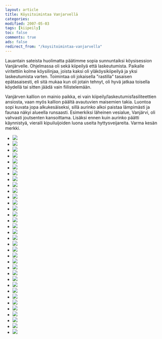```yaml
--- 
layout: article 
title: Köysitoimintaa Vanjarvellä 
categories: 
modified: 2007-05-03 
tags: [kiipeily]
toc: false 
comments: true 
ads: false 
redirect_from: "/koysitoimintaa-vanjarvella" 
--- 
```


Lauantain sateista huolimatta päätimme sopia sunnuntaiksi köysisession
Vanjärvelle. Ohjelmassa oli sekä kiipeilyä että laskeutumista. Paikalle
viritettiin kolme köysilinjaa, joista kaksi oli yläköysikiipeilyä ja
yksi laskeutumista varten. Toimintaa oli jokaisella "rastilla" tasaisen
epätasaisesti, eli sitä mukaa kun oli jotain tehnyt, oli hyvä jatkaa
toisella köydellä tai sitten jäädä vain fiilistelemään.

Vanjärven kallion on mainio paikka, ei vain
kiipeily/laskeutumisfasiliteettien ansiosta, vaan myös kallion päältä
avautuvien maisemien takia. Luontoa sopi kuvata jopa alkukesäiseksi,
sillä aurinko alkoi paistaa lämpimästi ja faunaa näkyi alueella
runsaasti. Esimerkiksi läheinen vesialue, Vanjärvi, oli vahvasti
joutsenten kansoittama. Lisäksi ennen kuin aurinko päätti käynnistyä,
vieraili kipuiluijoiden luona useita hyttysveijareita. Varma kesän
merkki.

<div class="image-gallery">

-   [![](/Media/Default/ImageGalleries/koysitoimintaa-vanjarvella/Thumbnails/kipuilu%20001.jpg)](/Media/Default/ImageGalleries/koysitoimintaa-vanjarvella/kipuilu%20001.jpg)
-   [![](/Media/Default/ImageGalleries/koysitoimintaa-vanjarvella/Thumbnails/kipuilu%20002.jpg)](/Media/Default/ImageGalleries/koysitoimintaa-vanjarvella/kipuilu%20002.jpg)
-   [![](/Media/Default/ImageGalleries/koysitoimintaa-vanjarvella/Thumbnails/kipuilu%20003.jpg)](/Media/Default/ImageGalleries/koysitoimintaa-vanjarvella/kipuilu%20003.jpg)
-   [![](/Media/Default/ImageGalleries/koysitoimintaa-vanjarvella/Thumbnails/kipuilu%20006.jpg)](/Media/Default/ImageGalleries/koysitoimintaa-vanjarvella/kipuilu%20006.jpg)
-   [![](/Media/Default/ImageGalleries/koysitoimintaa-vanjarvella/Thumbnails/kipuilu%20007.jpg)](/Media/Default/ImageGalleries/koysitoimintaa-vanjarvella/kipuilu%20007.jpg)
-   [![](/Media/Default/ImageGalleries/koysitoimintaa-vanjarvella/Thumbnails/kipuilu%20008.jpg)](/Media/Default/ImageGalleries/koysitoimintaa-vanjarvella/kipuilu%20008.jpg)
-   [![](/Media/Default/ImageGalleries/koysitoimintaa-vanjarvella/Thumbnails/kipuilu%20009.jpg)](/Media/Default/ImageGalleries/koysitoimintaa-vanjarvella/kipuilu%20009.jpg)
-   [![](/Media/Default/ImageGalleries/koysitoimintaa-vanjarvella/Thumbnails/kipuilu%20012.jpg)](/Media/Default/ImageGalleries/koysitoimintaa-vanjarvella/kipuilu%20012.jpg)
-   [![](/Media/Default/ImageGalleries/koysitoimintaa-vanjarvella/Thumbnails/kipuilu%20013.jpg)](/Media/Default/ImageGalleries/koysitoimintaa-vanjarvella/kipuilu%20013.jpg)
-   [![](/Media/Default/ImageGalleries/koysitoimintaa-vanjarvella/Thumbnails/kipuilu%20014.jpg)](/Media/Default/ImageGalleries/koysitoimintaa-vanjarvella/kipuilu%20014.jpg)
-   [![](/Media/Default/ImageGalleries/koysitoimintaa-vanjarvella/Thumbnails/kipuilu%20015.jpg)](/Media/Default/ImageGalleries/koysitoimintaa-vanjarvella/kipuilu%20015.jpg)
-   [![](/Media/Default/ImageGalleries/koysitoimintaa-vanjarvella/Thumbnails/kipuilu%20017.jpg)](/Media/Default/ImageGalleries/koysitoimintaa-vanjarvella/kipuilu%20017.jpg)
-   [![](/Media/Default/ImageGalleries/koysitoimintaa-vanjarvella/Thumbnails/kipuilu%20018.jpg)](/Media/Default/ImageGalleries/koysitoimintaa-vanjarvella/kipuilu%20018.jpg)
-   [![](/Media/Default/ImageGalleries/koysitoimintaa-vanjarvella/Thumbnails/kipuilu%20022.jpg)](/Media/Default/ImageGalleries/koysitoimintaa-vanjarvella/kipuilu%20022.jpg)
-   [![](/Media/Default/ImageGalleries/koysitoimintaa-vanjarvella/Thumbnails/kipuilu%20025.jpg)](/Media/Default/ImageGalleries/koysitoimintaa-vanjarvella/kipuilu%20025.jpg)
-   [![](/Media/Default/ImageGalleries/koysitoimintaa-vanjarvella/Thumbnails/kipuilu%20026.jpg)](/Media/Default/ImageGalleries/koysitoimintaa-vanjarvella/kipuilu%20026.jpg)
-   [![](/Media/Default/ImageGalleries/koysitoimintaa-vanjarvella/Thumbnails/kipuilu%20030.jpg)](/Media/Default/ImageGalleries/koysitoimintaa-vanjarvella/kipuilu%20030.jpg)
-   [![](/Media/Default/ImageGalleries/koysitoimintaa-vanjarvella/Thumbnails/kipuilu%20032.jpg)](/Media/Default/ImageGalleries/koysitoimintaa-vanjarvella/kipuilu%20032.jpg)
-   [![](/Media/Default/ImageGalleries/koysitoimintaa-vanjarvella/Thumbnails/kipuilu%20037.jpg)](/Media/Default/ImageGalleries/koysitoimintaa-vanjarvella/kipuilu%20037.jpg)
-   [![](/Media/Default/ImageGalleries/koysitoimintaa-vanjarvella/Thumbnails/kipuilu%20040.jpg)](/Media/Default/ImageGalleries/koysitoimintaa-vanjarvella/kipuilu%20040.jpg)
-   [![](/Media/Default/ImageGalleries/koysitoimintaa-vanjarvella/Thumbnails/kipuilu%20042.jpg)](/Media/Default/ImageGalleries/koysitoimintaa-vanjarvella/kipuilu%20042.jpg)
-   [![](/Media/Default/ImageGalleries/koysitoimintaa-vanjarvella/Thumbnails/kipuilu%20044.jpg)](/Media/Default/ImageGalleries/koysitoimintaa-vanjarvella/kipuilu%20044.jpg)
-   [![](/Media/Default/ImageGalleries/koysitoimintaa-vanjarvella/Thumbnails/kipuilu%20045.jpg)](/Media/Default/ImageGalleries/koysitoimintaa-vanjarvella/kipuilu%20045.jpg)
-   [![](/Media/Default/ImageGalleries/koysitoimintaa-vanjarvella/Thumbnails/kipuilu%20046.jpg)](/Media/Default/ImageGalleries/koysitoimintaa-vanjarvella/kipuilu%20046.jpg)
-   [![](/Media/Default/ImageGalleries/koysitoimintaa-vanjarvella/Thumbnails/kipuilu%20050.jpg)](/Media/Default/ImageGalleries/koysitoimintaa-vanjarvella/kipuilu%20050.jpg)
-   [![](/Media/Default/ImageGalleries/koysitoimintaa-vanjarvella/Thumbnails/kipuilu%20054.jpg)](/Media/Default/ImageGalleries/koysitoimintaa-vanjarvella/kipuilu%20054.jpg)
-   [![](/Media/Default/ImageGalleries/koysitoimintaa-vanjarvella/Thumbnails/kipuilu%20055.jpg)](/Media/Default/ImageGalleries/koysitoimintaa-vanjarvella/kipuilu%20055.jpg)
-   [![](/Media/Default/ImageGalleries/koysitoimintaa-vanjarvella/Thumbnails/kipuilu%20057.jpg)](/Media/Default/ImageGalleries/koysitoimintaa-vanjarvella/kipuilu%20057.jpg)
-   [![](/Media/Default/ImageGalleries/koysitoimintaa-vanjarvella/Thumbnails/kipuilu%20058.jpg)](/Media/Default/ImageGalleries/koysitoimintaa-vanjarvella/kipuilu%20058.jpg)
-   [![](/Media/Default/ImageGalleries/koysitoimintaa-vanjarvella/Thumbnails/kipuilu%20061.jpg)](/Media/Default/ImageGalleries/koysitoimintaa-vanjarvella/kipuilu%20061.jpg)
-   [![](/Media/Default/ImageGalleries/koysitoimintaa-vanjarvella/Thumbnails/kipuilu%20062.jpg)](/Media/Default/ImageGalleries/koysitoimintaa-vanjarvella/kipuilu%20062.jpg)
-   [![](/Media/Default/ImageGalleries/koysitoimintaa-vanjarvella/Thumbnails/kipuilu%20063.jpg)](/Media/Default/ImageGalleries/koysitoimintaa-vanjarvella/kipuilu%20063.jpg)
-   [![](/Media/Default/ImageGalleries/koysitoimintaa-vanjarvella/Thumbnails/kipuilu%20071.jpg)](/Media/Default/ImageGalleries/koysitoimintaa-vanjarvella/kipuilu%20071.jpg)
-   [![](/Media/Default/ImageGalleries/koysitoimintaa-vanjarvella/Thumbnails/kipuilu%20073.jpg)](/Media/Default/ImageGalleries/koysitoimintaa-vanjarvella/kipuilu%20073.jpg)

</div>
